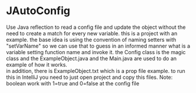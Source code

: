 # JAutoConfig
Use Java reflection to read a config file and update the object without the need to create a match for every new variable.
this is a project with an example. 
the base idea is using the convention of naming setters with "setVarName" so we can use that to guess in an informed manner what is a variable setting function name and invoke it. 
the Config class is the magic class and the ExampleObject.java and the Main.java are used to do an example of how it works.  
in addition, there is ExampleObject.txt which is a prop file example. 
to run this in IntelliJ you need to just open project and copy this files.
Note: boolean work with 1=true and 0=false at the config file

